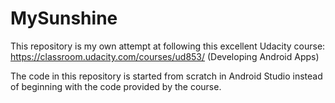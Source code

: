 # MySunshine

This repository is my own attempt at following this excellent Udacity course:
https://classroom.udacity.com/courses/ud853/ (Developing Android Apps)

The code in this repository is started from scratch in Android Studio instead
of beginning with the code provided by the course.
